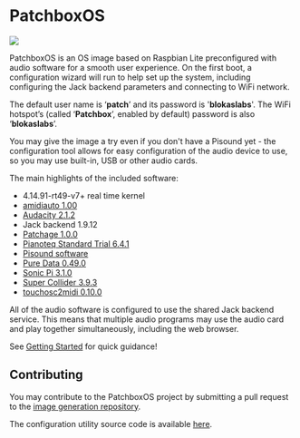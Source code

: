 # PatchboxOS

![](https://raw.githubusercontent.com/wiki/BlokasLabs/patchbox-os-gen/images/PatchboxOS.png)

PatchboxOS is an OS image based on Raspbian Lite preconfigured with audio software for a smooth user experience. On the first boot, a configuration wizard will run to help set up the system, including configuring the Jack backend parameters and connecting to WiFi network.

The default user name is ‘**patch**’ and its password is '**blokaslabs**'. The WiFi hotspot’s (called ‘**Patchbox**’, enabled by default) password is also ‘**blokaslabs**’.

You may give the image a try even if you don't have a Pisound yet - the configuration tool allows for easy configuration of the audio device to use, so you may use built-in, USB or other audio cards.

The main highlights of the included software:


- 4.14.91-rt49-v7+ real time kernel
- [amidiauto 1.00](amidiauto)
- [Audacity 2.1.2](SoftwareGuides#audacity)
- Jack backend 1.9.12
- [Patchage 1.0.0](SoftwareGuides#patchage)
- [Pianoteq Standard Trial 6.4.1](SoftwareGuides#pianoteq-standard-trial)
- <a href="https://blokas.io/pisound/docs/Pisound-App/" target="_blank">Pisound software</a>
- [Pure Data 0.49.0](SoftwareGuides#pure-data)
- [Sonic Pi 3.1.0](SoftwareGuides#sonic-pi)
- [Super Collider 3.9.3](SoftwareGuides#supercollider)
- [touchosc2midi 0.10.0](SoftwareGuides#touchosc2midi)

All of the audio software is configured to use the shared Jack backend service. This means that multiple audio programs may use the audio card and play together simultaneously, including the web browser.

See [Getting Started](GettingStarted) for quick guidance!


## Contributing

You may contribute to the PatchboxOS project by submitting a pull request to the <a href="https://github.com/BlokasLabs/patchbox-os-gen" target="_blank">image generation repository</a>.

The configuration utility source code is available <a href="https://github.com/BlokasLabs/patchbox-cli" target="_blank">here</a>.

